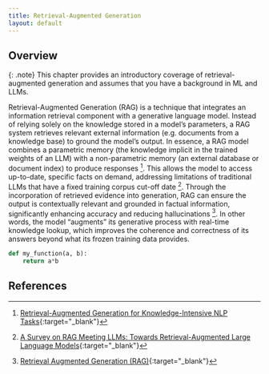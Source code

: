 ```yaml
---
title: Retrieval-Augmented Generation
layout: default
---
```

## Overview

{: .note}
This chapter provides an introductory coverage of retrieval-augmented generation and assumes that you have a background in ML and LLMs.

Retrieval-Augmented Generation (RAG) is a technique that integrates an information retrieval component with a generative language model. Instead of relying solely on the knowledge stored in a model’s parameters, a RAG system retrieves relevant external information (e.g. documents from a knowledge base) to ground the model’s output. In essence, a RAG model combines a parametric memory (the knowledge implicit in the trained weights of an LLM) with a non-parametric memory (an external database or document index) to produce responses [^1]​. This allows the model to access up-to-date, specific facts on demand, addressing limitations of traditional LLMs that have a fixed training corpus cut-off date​ [^2]. Through the incorporation of retrieved evidence into generation, RAG can ensure the output is contextually relevant and grounded in factual information, significantly enhancing accuracy and reducing hallucinations​ [^3]. In other words, the model “augments” its generative process with real-time knowledge lookup, which improves the coherence and correctness of its answers beyond what its frozen training data provides.

```python
def my_function(a, b):
    return a*b
```

## References

[^1]: [Retrieval-Augmented Generation for Knowledge-Intensive NLP Tasks](https://proceedings.neurips.cc/paper/2020/file/6b493230205f780e1bc26945df7481e5-Paper.pdf){:target="_blank"}


[^2]: [A Survey on RAG Meeting LLMs: Towards Retrieval-Augmented Large Language Models](https://dl.acm.org/doi/abs/10.1145/3637528.3671470){:target="_blank"}

[^3]: [Retrieval Augmented Generation (RAG)](https://developers.cloudflare.com/reference-architecture/diagrams/ai/ai-rag/#:~:text=Retrieval,models%20to%20enhance%20text%20generation){:target="_blank"}




